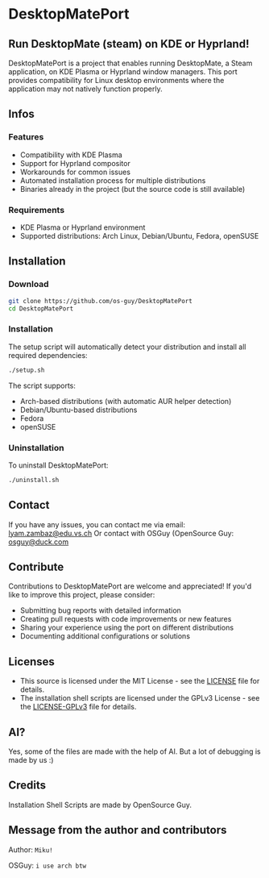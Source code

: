 # DesktopMatePort
## Run DesktopMate (steam) on KDE or Hyprland!
DesktopMatePort is a project that enables running DesktopMate, a Steam application, on KDE Plasma or Hyprland window managers. This port provides compatibility for Linux desktop environments where the application may not natively function properly.

## Infos
### Features
- Compatibility with KDE Plasma
- Support for Hyprland compositor
- Workarounds for common issues
- Automated installation process for multiple distributions
- Binaries already in the project (but the source code is still available)

### Requirements
- KDE Plasma or Hyprland environment
- Supported distributions: Arch Linux, Debian/Ubuntu, Fedora, openSUSE

## Installation
### Download
```bash
git clone https://github.com/os-guy/DesktopMatePort
cd DesktopMatePort
```

### Installation
The setup script will automatically detect your distribution and install all required dependencies:

```bash
./setup.sh
```

The script supports:
- Arch-based distributions (with automatic AUR helper detection)
- Debian/Ubuntu-based distributions
- Fedora
- openSUSE

### Uninstallation
To uninstall DesktopMatePort:

```bash
./uninstall.sh
```

## Contact
If you have any issues, you can contact me via email: lyam.zambaz@edu.vs.ch
Or contact with OSGuy (OpenSource Guy: osguy@duck.com

## Contribute
Contributions to DesktopMatePort are welcome and appreciated! If you'd like to improve this project, please consider:

- Submitting bug reports with detailed information
- Creating pull requests with code improvements or new features
- Sharing your experience using the port on different distributions
- Documenting additional configurations or solutions

## Licenses
- This source is licensed under the MIT License - see the [LICENSE](LICENSE) file for details.
- The installation shell scripts are licensed under the GPLv3 License - see the [LICENSE-GPLv3](LICENSE-GPLv3) file for details.

## AI?
Yes, some of the files are made with the help of AI. But a lot of debugging is made by us :)

## Credits
Installation Shell Scripts are made by OpenSource Guy.

## Message from the author and contributors
Author: `Miku!`

OSGuy: `i use arch btw`
